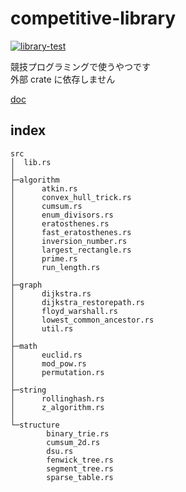 # competitive-library
[![library-test](https://github.com/uesugi6111/competitive-library/actions/workflows/rust.yml/badge.svg)](https://github.com/uesugi6111/competitive-library/actions/workflows/rust.yml)  

競技プログラミングで使うやつです  
外部 crate に依存しません

[doc](https://github.uesugi.app/competitive-library/doc/competitive_library/)

## index
```
src
│  lib.rs
│
├─algorithm
│      atkin.rs
│      convex_hull_trick.rs
│      cumsum.rs
│      enum_divisors.rs
│      eratosthenes.rs
│      fast_eratosthenes.rs
│      inversion_number.rs
│      largest_rectangle.rs
│      prime.rs
│      run_length.rs
│
├─graph
│      dijkstra.rs
│      dijkstra_restorepath.rs
│      floyd_warshall.rs
│      lowest_common_ancestor.rs
│      util.rs
│
├─math
│      euclid.rs
│      mod_pow.rs
│      permutation.rs
│
├─string
│      rollinghash.rs
│      z_algorithm.rs
│
└─structure
        binary_trie.rs
        cumsum_2d.rs
        dsu.rs
        fenwick_tree.rs
        segment_tree.rs
        sparse_table.rs
```
